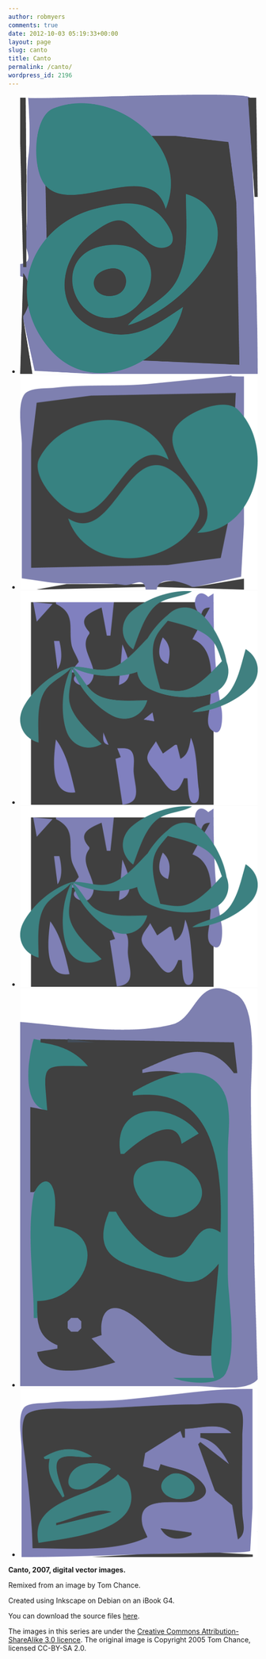 ```yaml
---
author: robmyers
comments: true
date: 2012-10-03 05:19:33+00:00
layout: page
slug: canto
title: Canto
permalink: /canto/
wordpress_id: 2196
---
```


* ![canto for evie](/assets/2012/10/canto_for_evie.png)
* ![canto for gabrielle](/assets/2012/10/canto_for_gabrielle.png)
* ![canto for liam](/assets/2012/10/canto_for_liam.png)
* ![canto for liam version](/assets/2012/10/canto_for_liam_version.png)
* ![canto for me](/assets/2012/10/canto_for_me.png)
* ![canto for tom](/assets/2012/10/canto_for_tom.png)

**Canto, 2007, digital vector images.**

Remixed from an image by Tom Chance.

Created using Inkscape on Debian on an iBook G4.

You can download the source files [here](https://gitorious.org/robmyers/1969).

The images in this series are under the [Creative Commons Attribution-ShareAlike 3.0 licence](http://creativecommons.org/licenses/by-sa/3.0/). The original image is Copyright 2005 Tom Chance, licensed CC-BY-SA 2.0.
